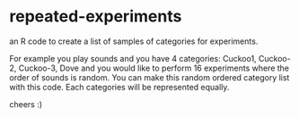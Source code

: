 # repeated-experiments

an R code to create a list of samples of categories for experiments.

For example you play sounds and you have 4 categories: Cuckoo1, Cuckoo-2, Cuckoo-3, Dove
and you would like to perform 16 experiments where the order of sounds is random.
You can make this random ordered category list with this code. 
Each categories will be represented equally.

cheers :)
